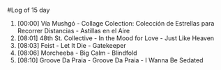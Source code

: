 #Log of 15 day

1. [00:00] Vía Mushgó - Collage Colection: Colección de Estrellas para Recorrer Distancias - Astillas en el Aire
1. [08:01] 48th St. Collective - In the Mood for Love - Just Like Heaven
1. [08:03] Feist - Let It Die - Gatekeeper
1. [08:06] Morcheeba - Big Calm - Blindfold
1. [08:10] Groove Da Praia - Groove Da Praia - I Wanna Be Sedated
